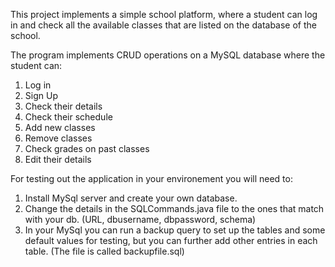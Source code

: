This project implements a simple school platform, where a student can log in and
check all the available classes that are listed on the database of the school.

The program implements CRUD operations on a MySQL database where the student can:

1. Log in
2. Sign Up
3. Check their details
4. Check their schedule
5. Add new classes
6. Remove classes
7. Check grades on past classes
8. Edit their details

For testing out the application in your environement you will need to:

1. Install MySql server and create your own database.
2. Change the details in the SQLCommands.java file to the ones that match with your db. (URL, dbusername, dbpassword, schema)
3. In your MySql you can run a backup query to set up the tables and some default values for testing, but you can further add other entries in each table. (The file is called backupfile.sql)